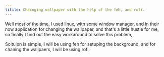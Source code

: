 ```yaml
---
titile: Chainging wallpaper with the help of the feh, and rofi.
---
```


Well most of the time, I used linux, with some window manager, and in their now application for changing the wallpaper, and that's a little hustle for me, so finally I find out the easy workaround to solve this problem, 

Soltuion is simple, I will be using feh for setuping the background, and for chaning the wallpaers, I will be using rofi, 